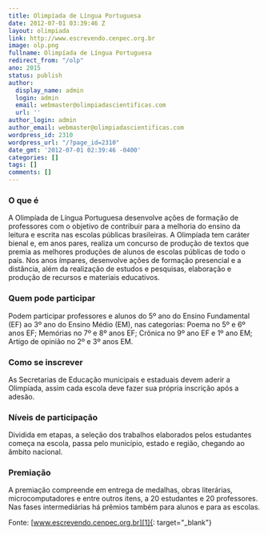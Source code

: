 ```yaml
---
title: Olimpíada de Língua Portuguesa
date: 2012-07-01 03:39:46 Z
layout: olimpiada
link: http://www.escrevendo.cenpec.org.br
image: olp.png
fullname: Olimpíada de Língua Portuguesa
redirect_from: "/olp"
ano: 2015
status: publish
author:
  display_name: admin
  login: admin
  email: webmaster@olimpiadascientificas.com
  url: ''
author_login: admin
author_email: webmaster@olimpiadascientificas.com
wordpress_id: 2310
wordpress_url: "/?page_id=2310"
date_gmt: '2012-07-01 02:39:46 -0400'
categories: []
tags: []
comments: []
---
```


### **O que é**

A Olimpíada de Língua Portuguesa desenvolve ações de formação de professores com o objetivo de contribuir para a melhoria do ensino da leitura e escrita nas escolas públicas brasileiras. A Olimpíada tem caráter bienal e,
em anos pares, realiza um concurso de produção de textos que premia as melhores produções de alunos de escolas públicas de todo o país. Nos anos ímpares, desenvolve ações de formação presencial e a distância, além da
realização de estudos e pesquisas, elaboração e produção de recursos e materiais educativos.


### **Quem pode participar**

Podem participar professores e alunos do 5º ano do Ensino Fundamental (EF) ao 3º ano do Ensino Médio (EM), nas categorias: Poema no 5º e 6º anos EF; Memórias no 7º e 8º anos EF; Crônica no 9º ano EF e 1º ano EM; Artigo
de opinião no 2º e 3º anos EM.


### **Como se inscrever**

As Secretarias de Educação municipais e estaduais devem aderir a Olimpíada, assim cada escola deve fazer sua própria inscrição após a adesão.


### **Níveis de participação**

Dividida em etapas, a seleção dos trabalhos elaborados pelos estudantes começa na escola, passa pelo município, estado e região, chegando ao âmbito nacional.


### **Premiação**

A premiação compreende em entrega de medalhas, obras literárias, microcomputadores e entre outros itens, a 20 estudantes e 20 professores. Nas fases intermediárias há prêmios também para alunos e para as escolas.


Fonte: [www.escrevendo.cenpec.org.br][1]{: target="_blank"}



[1]: http://www.escrevendo.cenpec.org.br "Olimpíada de Língua Portuguesa"
